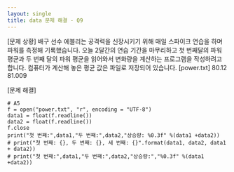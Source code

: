```yaml
---
layout: single
title: data 문제 해결 - Q9
---
```


[문제 상황]
배구 선수 에블리는 공격력을 신장시키기 위해 매일 스파이크 연습을 하며 파워를 측정해 기록했습니다. 오늘 2달간의 연습 기간을 마무리하고 첫 번째달의 파워 평균과 두 번째 달의 파워 평균을 읽어와서 변화량을 계산하는 프로그램을 작성하려고 합니다. 컴퓨터가 계산해 놓은 평균 값은 파일로 저장되어 있습니다.
[power.txt]
80.12
81.009

[문제 해결]

~~~
# A5
f = open("power.txt", "r", encoding = "UTF-8")
data1 = float(f.readline())
data2 = float(f.readline())
f.close
print("첫 번째:",data1,"두 번째:",data2,"상승량: %0.3f" %(data1 +data2))
# print("첫 번째: {}, 두 번째: {}, 세 번째: {}".format(data1, data2, data1 + data2))
# print("첫 번째:",data1,"두 번째:",data2,"상승량:","%0.3f" %(data1 +data2))
~~~

